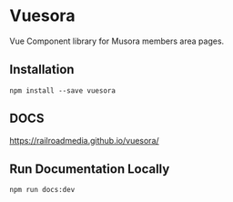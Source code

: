 # Vuesora
Vue Component library for Musora members area pages.

## Installation
`npm install --save vuesora`

## DOCS
https://railroadmedia.github.io/vuesora/

## Run Documentation Locally
`npm run docs:dev`
